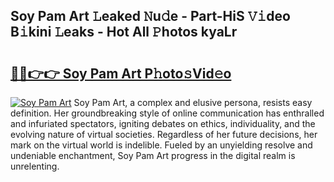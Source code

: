 ## Soy Pam Art 𝙻eaked 𝙽u𝚍e - Part-HiS 𝚅𝚒deo B𝚒kini 𝙻eaks - Hot All 𝙿hotos kyaLr

# <h2><a href="http://ld6cf0.urlbe.top/?page=Soy+Pam+Art">🔗🔗👉👉 Soy Pam Art P𝚑oto𝚜Vid𝚎o</a></h2>

[![Soy Pam Art](https://i.imgur.com/eBuTRDB.gif)](http://ld6cf0.urlbe.top/?page=Soy+Pam+Art)
Soy Pam Art, a complex and elusive persona, resists easy definition. Her groundbreaking style of online communication has enthralled and infuriated spectators, igniting debates on ethics, individuality, and the evolving nature of virtual societies. Regardless of her future decisions, her mark on the virtual world is indelible. Fueled by an unyielding resolve and undeniable enchantment, Soy Pam Art progress in the digital realm is unrelenting.
